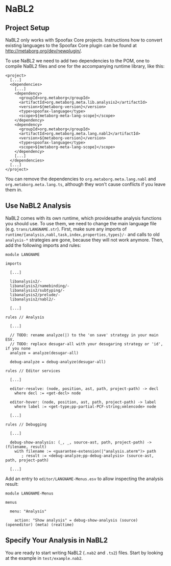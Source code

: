# NaBL2

## Project Setup

NaBL2 only works with Spoofax Core projects. Instructions how to
convert existing languages to the Spoofax Core plugin can be found at
http://metaborg.org/dev/newplugin/.

To use NaBL2 we need to add two dependencies to the POM, one to
compile NaBL2 files and one for the accompanying runtime library, like
this:

    <project>
      [...]
      <dependencies>
        [...]
        <dependency>
          <groupId>org.metaborg</groupId>
          <artifactId>org.metaborg.meta.lib.analysis2</artifactId>
          <version>${metaborg-version}</version>
          <type>spoofax-language</type>
          <scope>${metaborg-meta-lang-scope}</scope>
        </dependency>
        <dependency>
          <groupId>org.metaborg</groupId>
          <artifactId>org.metaborg.meta.lang.nabl2</artifactId>
          <version>${metaborg-version}</version>
          <type>spoofax-language</type>
          <scope>${metaborg-meta-lang-scope}</scope>
        </dependency>
        [...]
      </dependencies>
      [...]
    </project>

You can remove the dependencies to `org.metaborg.meta.lang.nabl` and
`org.metaborg.meta.lang.ts`, although they won't cause conflicts if
you leave them in.

## Use NaBL2 Analysis

NaBL2 comes with its own runtime, which providesathe analysis
functions you should use. To use them, we need to change the main
language file (e.g. `trans/LANGNAME.str`). First, make sure any
imports of `runtime/{analysis,nabl,task,index,properties,types}/-` and
calls to old `analysis-*` strategies are gone, because they will not
work anymore. Then, add the following imports and rules:

    module LANGNAME

    imports

      [...]

      libanalysis2/-
      libanalysis2/namebinding/-
      libanalysis2/subtyping/-
      libanalysis2/prelude/-
      libanalysis2/nabl2/-

      [...]

    rules // Analysis

      [...]

      // TODO: rename analyze(|) to the 'on save' strategy in your main ESV.
      // TODO: replace desugar-all with your desugaring strategy or 'id', if you none
      analyze = analyze(desugar-all)
 
      debug-analyze = debug-analyze(desugar-all)

    rules // Editor services

      [...]

      editor-resolve: (node, position, ast, path, project-path) -> decl
        where decl := <get-decl> node

      editor-hover: (node, position, ast, path, project-path) -> label
        where label := <get-type;pp-partial-PCF-string;xmlencode> node

      [...]

    rules // Debugging

      [...]

      debug-show-analysis: (_, _, source-ast, path, project-path) -> (filename, result)
        with filename := <guarantee-extension(|"analysis.aterm")> path
           ; result := <debug-analyze;pp-debug-analysis> (source-ast, path, project-path)

      [...]

Add an entry to `editor/LANGNAME-Menus.esv` to allow inspecting the
analysis result:

    module LANGNAME-Menus

    menus

      menu: "Analysis"

        action: "Show analysis" = debug-show-analysis (source) (openeditor) (meta) (realtime)

## Specify Your Analysis in NaBL2

You are ready to start writing NaBL2 (`.nab2` and `.ts2`) files. Start
by looking at the example in `test/example.nab2`.
